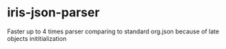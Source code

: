 # iris-json-parser
Faster up to 4 times parser comparing to standard org.json because of late objects inititialization
